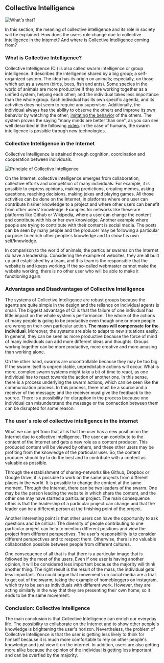 ## Collective Intelligence ##
![What´s that?](https://encrypted-tbn0.gstatic.com/images?q=tbn:ANd9GcRWjMApj3VMJuWRsJXC9OQb-Rujd4e-Il1wvIjhzYifneAkpTEV)

In this section, the meaning of collective intelligence and its role in society will be explained. How does the users role change due to collective intelligence in the Internet? And where is Collective Intelligence coming from?  

### What is Collective Intelligence? ###

Collective Intelligence (CI) is also called swarm intelligence or group intelligence. It describes the intelligence shared by a big group; a self-organized system. The idea has its origin on animals; especially, on those which act as a swarm (birds, bees, fish and ants). Some species in the world of animals are more productive if they are working together as a unified system, helping each other; and the individual takes less importance than the whole group. Each individual has its own specific agenda, and its activities does not seem to require any supervisor. Additionally, the individual always has the ability to observe the others and improve its own behavior by watching the other; [imitating the behavior](https://de.slideshare.net/eslamhamed93/swarm-intelligence-42553644) of the others. The system proves the saying "many minds are better than one", as you can see well described in the following [video](https://www.youtube.com/watch?v=UcNm1c8kggE). In the case of humans, the swarm intelligence is possible through new technologies.   	

### Collective Intelligence in the Internet ### 

Collective Intelligence is attained through cognition, coordination and cooperation between individuals. 

![Principle of Collective Intelligence](https://upload.wikimedia.org/wikipedia/commons/thumb/3/3e/CI_types1s_2.jpg/460px-CI_types1s_2.jpg)

On the Internet, collective intelligence emerges from collaboration, collective efforts and competition of many individuals. For example, it is possible to express opinions, making predictions, creating memes, asking questions, reaching decisions, making jokes and playing games. All those activities can be done on the Internet, in platforms where one user can contribute his/her knowledge to a project and where other users can benefit from other users' knowledge. Examples for networks like these are platforms like Github or Wikipedia, where a user can change the content and contribute with his or her own knowledge. Another example where people are trying to contribute with their content is social media. The posts can be seen by many people and the producer may be following a particular purpose: to enrich other people´s knowledge and to show his own self/knowledge.

In comparison to the world of animals, the particular swarms on the Internet do have a leadership. Considering the example of websites, they are all built up and established by a team, and this team is the responsible that the website is and keeps working. If the so-called webmaster cannot make the website working, there is no other user who will be able to make it functioning again.

### Advantages and Disadvantages of Collective Intelligence ###

The systems of Collective Intelligence are robust groups because the agents are quite simple in the design and the reliance on individual agents is small. The biggest advantage of CI is that the failure of one individual has little impact on the whole system´s performance. The whole of the actions of many people is going to be productive even though one or more people are wrong on their own particular action. **The mass will compensate for the individual**. Moreover, the systems are able to adapt to new situations easily. In general, they can be seen as more productive because the force of mind of many individuals can add more different ideas and thoughts. Groups workng together can be more productive, more creative and more amusing than working alone.

On the other hand, swarms are uncontrollable because they may be too big. If the swarm itself is unpredictable, unpredictable actions will occur. What is more, complex swarm systems might take a bit of time to react, as one individual has to react towards the action of another one. In this sense, there is a process underlying the swarm actions, which can be seen like the communication process. In this process, there must be a source and a receiver of the message; and the receiver must give the feedback to the source. There is a possibility for disruption in the process because one individual can misunderstand the message or the connection between them can be disrupted for some reason.

### The user´s role of collective intelligence in the internet ### 

What we can get from that all is that the user has a new position on the Internet due to collective intelligence. The user can contribute to the content of the Internet and gets a new role as a content producer. This produced content will be viewed by others, and these other users may be profiting from the knowledge of the particular user. So, the content producer should try to do the best and to contribute with a content as valuable as possible. 

Through the establishment of sharing-networks like Github, Dropbox or Google Drive, it is possible to work on the same projects from different places in the world. It is possible to change the content at the same moment. Through the Internet, there can be two leaders of the swarm. One may be the person leading the website in which share the content, and the other one may have started a particular project. The main consequence ofthis is that the leadership of a particular project can change and that the leader can be a different person at the finishing point of the project. 

Another interesting point is that other users can have the opportunity to ask questions and be critical. The diversity of people contributing to one particular project can help to mention different positions and view the project from different perspectives. The user's responsibility is to consider different perspectives and to respect them. Otherwise, there is no valuable collaboration possible between people from different cultures.  

One consequence of all that is that there is a particular image that is followed by the most of the users. Even if one user is having another opinion, it will be considered less important because the majority will think another thing. The right result is the result of the mass, the individual gets less important. You could argue that movements on social media are a trial to get out of the swarm; taking the example of homebloggers on Instagram, which try to be sen as individuals with different work. However, they are acting similarly in the way that they are presenting their own home; so it ends to be the same movement.

### Conclusion: Collective Intelligence

The main conclusion is that Collective Intelligence can enrich our everyday life. The possibility to collaborate on the Internet and to show other people's knowledge is brightening the user's horizon. Nevertheless, the problem of Collective Intelligence is that the user is getting less likely to think for himself because it is much more comfortable to rely on other people's knowledge and just view it on the internet. In addition, users are also getting more alike because the opinion of the individual is getting less important and can be overfled by the majority.